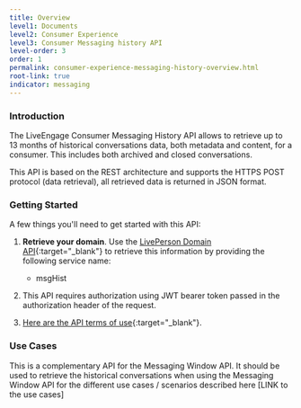 ```yaml
---
title: Overview
level1: Documents
level2: Consumer Experience
level3: Consumer Messaging history API
level-order: 3
order: 1
permalink: consumer-experience-messaging-history-overview.html
root-link: true
indicator: messaging
---
```


### Introduction

The LiveEngage Consumer Messaging History API allows to retrieve up to 13 months of historical conversations data, both metadata and content, for a consumer. This includes both archived and closed conversations.

This API is based on the REST architecture and supports the HTTPS POST protocol (data retrieval), all retrieved data is returned in JSON format.

### Getting Started

A few things you'll need to get started with this API:

1. **Retrieve your domain**. Use the [LivePerson Domain API](agent-domain-domain-api.html){:target="_blank"} to retrieve this information by providing the following service name:

	* msgHist

2. This API requires authorization using JWT bearer token passed in the authorization header of the request. 

3. [Here are the API terms of use](https://www.liveperson.com/policies/apitou){:target="_blank"}.



### Use Cases

This is a complementary API for the Messaging Window API. It should be used to retrieve the historical conversations when using the Messaging Window API for the different use cases / scenarios described here  [LINK to the use cases] 

